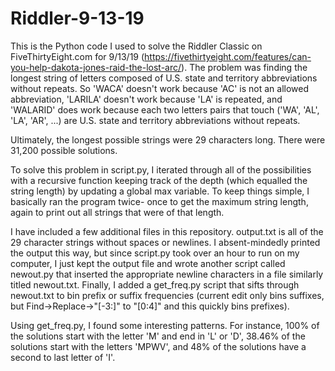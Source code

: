 # Riddler-9-13-19

This is the Python code I used to solve the Riddler Classic on FiveThirtyEight.com for 9/13/19 (https://fivethirtyeight.com/features/can-you-help-dakota-jones-raid-the-lost-arc/). The problem was finding the longest string of letters composed of U.S. state and territory abbreviations without repeats. So 'WACA' doesn't work because 'AC' is not an allowed abbreviation, 'LARILA' doesn't work because 'LA' is repeated, and 'WALARID' does work because each two letters pairs that touch ('WA', 'AL', 'LA', 'AR', ...) are U.S. state and territory abbreviations without repeats.

Ultimately, the longest possible strings were 29 characters long. There were 31,200 possible solutions.

To solve this problem in script.py, I iterated through all of the possibilities with a recursive function keeping track of the depth (which equalled the string length) by updating a global max variable. To keep things simple, I basically ran the program twice- once to get the maximum string length, again to print out all strings that were of that length.

I have included a few additional files in this repository. output.txt is all of the 29 character strings without spaces or newlines. I absent-mindedly printed the output this way, but since script.py took over an hour to run on my computer, I just kept the output file and wrote another script called newout.py that inserted the appropriate newline characters in a file similarly titled newout.txt. Finally, I added a get_freq.py script that sifts through newout.txt to bin prefix or suffix frequencies (current edit only bins suffixes, but Find->Replace->"[-3:]" to "[0:4]" and this quickly bins prefixes). 

Using get_freq.py, I found some interesting patterns. For instance, 100% of the solutions start with the letter 'M' and end in 'L' or 'D', 38.46% of the solutions start with the letters 'MPWV', and 48% of the solutions have a second to last letter of 'I'.
